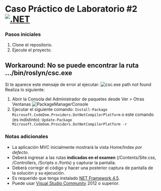 # Caso Práctico de Laboratorio #2 [![.NET](https://github.com/raedmiranda/DirectoryBrowseLab/actions/workflows/dotnet.yml/badge.svg)](https://github.com/raedmiranda/DirectoryBrowseLab/actions/workflows/dotnet.yml)

### Pasos iniciales
1. Clone el repositorio.
2. Ejecute el proyecto.

## Workaround: No se puede encontrar la ruta .../bin/roslyn/csc.exe 
Si te aparece este mensaje de error al ejecutar:
![csc.exe path not found](https://i.imgur.com/PsFneC1.png) 
Realiza lo siguiente:

1. Abrir la Consola del Administrador de paquetes desde Ver > Otras Ventanas  ![PackageManagerConsole](https://i.imgur.com/RAfFOFK.png)
2. Ejecutar el siguiente comando:
``
Install-Package Microsoft.CodeDom.Providers.DotNetCompilerPlatform
``
o este comando (es indistinto):
``
Update-Package Microsoft.CodeDom.Providers.DotNetCompilerPlatform -r
``


### Notas adicionales

- La aplicación MVC inicialmente mostrará la vista Home/Index *por defecto*.
- Deberá ingresar a las rutas **indicadas en el examen** (/Contents/Site.css, /Controllers, /Scripts o /fonts) y capturar la pantalla.
- Deberá corregir el código y hacer una posterior captura de pantalla de la solución y su ejecución.
- Es requerido que tenga instalado [NET Framework 4.5](https://www.microsoft.com/es-es/download/details.aspx?id=30653).
- Puede usar [Visual Studio Community](https://visualstudio.microsoft.com/es/vs/community/) 2012 o superior.
